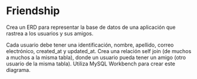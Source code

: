 # Friendship

Crea un ERD para representar la base de datos de una aplicación que rastrea a los
usuarios y sus amigos.

Cada usuario debe tener una identificación, nombre, apellido, correo electrónico,
created_at y updated_at. Crea una relación self join (de muchos a muchos a la misma
tabla), donde un usuario pueda tener un amigo (otro usuario de la misma tabla).
Utiliza MySQL Workbench para crear este diagrama.